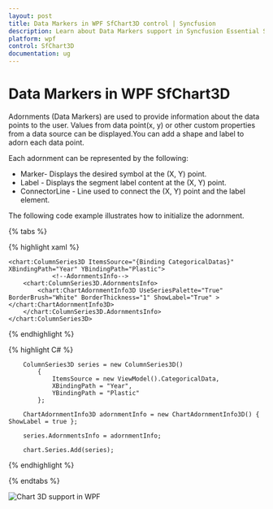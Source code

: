 ```yaml
---
layout: post
title: Data Markers in WPF SfChart3D control | Syncfusion
description: Learn about Data Markers support in Syncfusion Essential Studio® WPF SfChart3D control, its elements and more.
platform: wpf
control: SfChart3D
documentation: ug
---
```


# Data Markers in WPF SfChart3D

Adornments (Data Markers) are used to provide information about the data points to the user. Values from data point(x, y) or other custom properties from a data source can be displayed.You can add a shape and label to adorn each data point.

Each adornment can be represented by the following:

* Marker- Displays the desired symbol at the (X, Y) point.
* Label - Displays the segment label content at the (X, Y) point.
* ConnectorLine - Line used to connect the (X, Y) point and the label element.

    
The following code example illustrates how to initialize the adornment.

{% tabs %}

{% highlight xaml %}

    <chart:ColumnSeries3D ItemsSource="{Binding CategoricalDatas}" XBindingPath="Year" YBindingPath="Plastic">
                <!--AdornmentsInfo-->
        <chart:ColumnSeries3D.AdornmentsInfo>
            <chart:ChartAdornmentInfo3D UseSeriesPalette="True" BorderBrush="White" BorderThickness="1" ShowLabel="True" ></chart:ChartAdornmentInfo3D>
        </chart:ColumnSeries3D.AdornmentsInfo>
    </chart:ColumnSeries3D>

{% endhighlight %}

{% highlight C# %}

        ColumnSeries3D series = new ColumnSeries3D()
            {
                ItemsSource = new ViewModel().CategoricalData,
                XBindingPath = "Year",
                YBindingPath = "Plastic"                
            };

        ChartAdornmentInfo3D adornmentInfo = new ChartAdornmentInfo3D() { ShowLabel = true };

        series.AdornmentsInfo = adornmentInfo;

        chart.Series.Add(series);

{% endhighlight %}

{% endtabs %}

![Chart 3D support in WPF](Adornments-Images/Chart-3D-Adornment.png)

